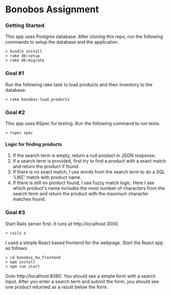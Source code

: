 # Bonobos Assignment

### Getting Started

This app uses Postgres database. After cloning this repo, run the following commands to setup the database and the application.

```
> bundle install
> rake db:setup
> rake db:migrate
```

### Goal #1

Run the following rake task to load products and their inventory to the database.
```
> rake bonobos:load_products
```

### Goal #2

This app uses RSpec for testing. Run the following command to run tests.
```
> rspec spec
```

#### Logic for finding products
1. If the search term is empty, return a null product in JSON response.
2. If a search term is provided, first try to find a product with a exact match and return the product if found.
3. If there is no exact match, I use words from the search term to do a SQL 'LIKE' match with product name.
4. If there is still no product found, I use fuzzy match logic. Here I see which product's name includes the most number of characters from the search term and return the product with the maximum character matches found.

### Goal #3

Start Rails server first. It runs at http://localhost:3000.
```
> rails s
```

I used a simple React based frontend for the webpage. Start the React app as follows:
```
> cd bonobos_hw_frontend
> npm install
> npm run start
```

Goto http://localhost:8080. You should see a simple form with a search input. After you enter a search term and submit the form, you should see one product returned as a result below the form.

